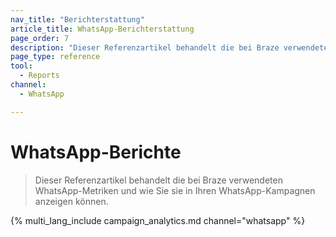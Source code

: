 ```yaml
---
nav_title: "Berichterstattung"
article_title: WhatsApp-Berichterstattung
page_order: 7
description: "Dieser Referenzartikel behandelt die bei Braze verwendeten WhatsApp-Metriken und wie Sie sie in Ihren WhatsApp-Kampagnen anzeigen können."
page_type: reference
tool:
  - Reports
channel:
  - WhatsApp

---
```


# WhatsApp-Berichte

> Dieser Referenzartikel behandelt die bei Braze verwendeten WhatsApp-Metriken und wie Sie sie in Ihren WhatsApp-Kampagnen anzeigen können.

{% multi_lang_include campaign_analytics.md channel="whatsapp" %}


